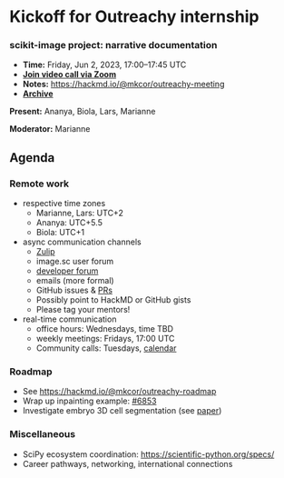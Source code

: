 # Kickoff for Outreachy internship

### scikit-image project: narrative documentation

- **Time:** Friday, Jun 2, 2023, 17:00–17:45 UTC
- **[Join video call via Zoom](https://us06web.zoom.us/j/88060567580?pwd=THRpaWFnSFNwK0Fycy9FVk5RYnV5UT09)**
- **Notes:** https://hackmd.io/@mkcor/outreachy-meeting
- **[Archive](https://github.com/scikit-image/skimage-archive/internships/Outreachy_2023-05/)**

**Present:** Ananya, Biola, Lars, Marianne

**Moderator:** Marianne

## Agenda

### Remote work

- respective time zones
  - Marianne, Lars: UTC+2
  - Ananya: UTC+5.5
  - Biola: UTC+1
- async communication channels
    - [Zulip](https://skimage.zulipchat.com)
    - image.sc user forum
    - [developer forum](https://discuss.scientific-python.org/c/contributor/skimage/22)
    - emails (more formal)
    - GitHub issues & [PRs](https://github.com/scikit-image/scikit-image/pulls)
    - Possibly point to HackMD or GitHub gists
    - Please tag your mentors!
- real-time communication
    - office hours: Wednesdays, time TBD
    - weekly meetings: Fridays, 17:00 UTC
    - Community calls: Tuesdays, [calendar](https://scientific-python.org/calendars/skimage.ics)

### Roadmap

- See https://hackmd.io/@mkcor/outreachy-roadmap
- Wrap up inpainting example: [#6853](https://github.com/scikit-image/scikit-image/pull/6853/files)
- Investigate embryo 3D cell segmentation (see [paper](https://journals.plos.org/ploscompbiol/article?id=10.1371/journal.pcbi.1009879))

### Miscellaneous

- SciPy ecosystem coordination: https://scientific-python.org/specs/
- Career pathways, networking, international connections
